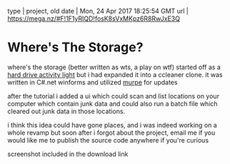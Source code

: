 type | project, old
date | Mon, 24 Apr 2017 18:25:54 GMT
url | https://mega.nz/#F!1F1yRIQD!fosK8sVxMKpz6R8RwJxE3Q

# Where's The Storage?

where's the storage (better written as wts, a play on wtf) started off as a <a class='external' href='https://www.youtube.com/watch?v=NO_gqbE3e54'>hard drive activity light</a> but i had expanded it into a ccleaner clone. it was written in C#.net winforms and utilized <a href="/media/murpe-update-old.html">murpe</a> for updates

after the tutorial i added a ui which could scan and list locations on your computer which contain junk data and could also run a batch file which cleared out junk data in those locations.

i think this idea could have gone places, and i was indeed working on a whole revamp but soon after i forgot about the project, email me if you would like me to publish the source code anywhere if you're curious

screenshot included in the download link
